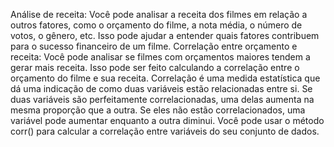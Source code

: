 Análise de receita: Você pode analisar a receita dos filmes em relação a outros fatores, como o orçamento do filme, a nota média, o número de votos, o gênero, etc. Isso pode ajudar a entender quais fatores contribuem para o sucesso financeiro de um filme.
Correlação entre orçamento e receita: Você pode analisar se filmes com orçamentos maiores tendem a gerar mais receita. Isso pode ser feito calculando a correlação entre o orçamento do filme e sua receita. Correlação é uma medida estatística que dá uma indicação de como duas variáveis ​​estão relacionadas entre si. Se duas variáveis ​​são perfeitamente correlacionadas, uma delas aumenta na mesma proporção que a outra. Se eles não estão correlacionados, uma variável pode aumentar enquanto a outra diminui. Você pode usar o método corr() para calcular a correlação entre variáveis ​​do seu conjunto de dados.
